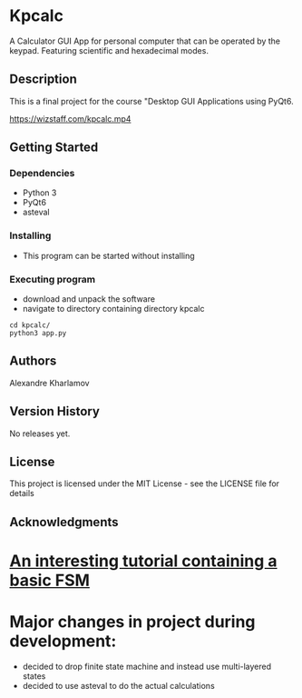 # Kpcalc

A Calculator GUI App for personal computer that can be operated by the keypad.
Featuring scientific and hexadecimal modes.

## Description

This is a final project for the course "Desktop GUI Applications using PyQt6.

https://wizstaff.com/kpcalc.mp4

## Getting Started

### Dependencies

* Python 3
* PyQt6
* asteval

### Installing

* This program can be started without installing

### Executing program

* download and unpack the software
* navigate to directory containing directory kpcalc
```
cd kpcalc/
python3 app.py
```

## Authors

Alexandre Kharlamov

## Version History

No releases yet.

## License

This project is licensed under the MIT License - see the LICENSE file for details

## Acknowledgments

# [An interesting tutorial containing a basic FSM](https://rvunabandi.medium.com/making-a-calculator-in-javascript-64193ea6a492)

# Major changes in project during development:
* decided to drop finite state machine and instead use multi-layered states
* decided to use asteval to do the actual calculations

